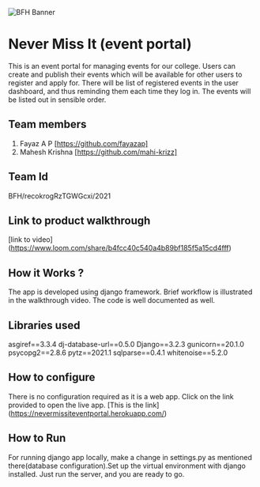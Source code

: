 ![BFH Banner](https://trello-attachments.s3.amazonaws.com/542e9c6316504d5797afbfb9/542e9c6316504d5797afbfc1/39dee8d993841943b5723510ce663233/Frame_19.png)
# Never Miss It (event portal)
This is an event portal for managing events for our college. Users can create and publish their events which will be available for other users to register and apply for. There will be list of registered events in the user dashboard, and thus reminding them each time they log in. The events will be listed out in sensible order.
## Team members
1. Fayaz A P [https://github.com/fayazap]
2. Mahesh Krishna [https://github.com/mahi-krizz]
## Team Id
BFH/recokrogRzTGWGcxi/2021
## Link to product walkthrough
[link to video] (https://www.loom.com/share/b4fcc40c540a4b89bf185f5a15cd4fff)
## How it Works ?
The app is developed using django framework. Brief workflow is illustrated in the walkthrough video. The code is well documented as well.
## Libraries used
asgiref==3.3.4
dj-database-url==0.5.0
Django==3.2.3
gunicorn==20.1.0
psycopg2==2.8.6
pytz==2021.1
sqlparse==0.4.1
whitenoise==5.2.0
## How to configure
There is no configuration required as it is a web app. Click on the link provided to open the live app.
[This is the link] (https://nevermissiteventportal.herokuapp.com/)
## How to Run
For running django app locally, make a change in settings.py as mentioned there(database configuration).Set up the virtual environment with django installed. Just run the server, and you are ready to go.